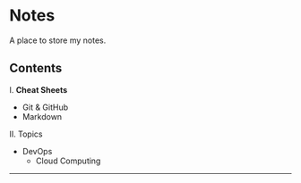 # Notes
A place to store my notes.

## Contents
I. **Cheat Sheets**
- Git & GitHub 
- Markdown

II. Topics
- DevOps
  - Cloud Computing

<hr>